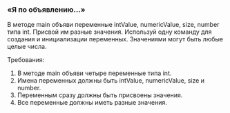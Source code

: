 
### «Я по объявлению…»

В методе main объяви переменные intValue, numericValue, size, number типа int.
Присвой им разные значения. Используй одну команду для создания и инициализации переменных.
Значениями могут быть любые целые числа.


Требования:
1.	В методе main объяви четыре переменные типа int.
2.	Имена переменных должны быть intValue, numericValue, size и number.
3.	Переменным сразу должны быть присвоены значения.
4.	Все переменные должны иметь разные значения.


